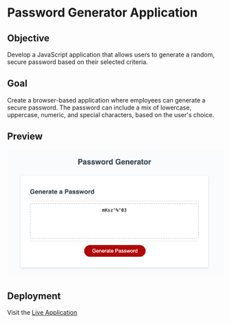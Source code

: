 # Password Generator Application
## Objective
Develop a JavaScript application that allows users to generate a random, secure password based on their selected criteria.

## Goal
Create a browser-based application where employees can generate a secure password. The password can include a mix of lowercase, uppercase, numeric, and special characters, based on the user's choice.

## Preview
![Preview](./asstes/images/preview.png)

## Deployment
Visit the [Live Application](URL_placeholder)